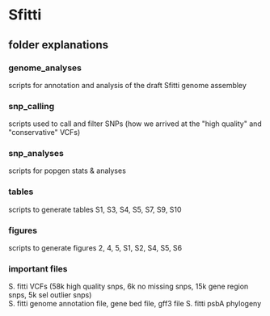 # Sfitti

## folder explanations 
### genome_analyses
scripts for annotation and analysis of the draft Sfitti genome assembley

### snp_calling
scripts used to call and filter SNPs (how we arrived at the "high quality" and "conservative" VCFs)

### snp_analyses
scripts for popgen stats & analyses

### tables
scripts to generate tables S1, S3, S4, S5, S7, S9, S10

### figures
scripts to generate figures 2, 4, 5, S1, S2, S4, S5, S6

### important files
S. fitti VCFs (58k high quality snps, 6k no missing snps, 15k gene region snps, 5k sel outlier snps)  
S. fitti genome annotation file, gene bed file, gff3 file 
S. fitti psbA phylogeny 
